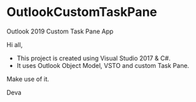 # OutlookCustomTaskPane
Outlook 2019 Custom Task Pane App

Hi all,

- This project is created using Visual Studio 2017 & C#. 
- It uses Outlook Object Model, VSTO and custom Task Pane.

Make use of it.

Deva
